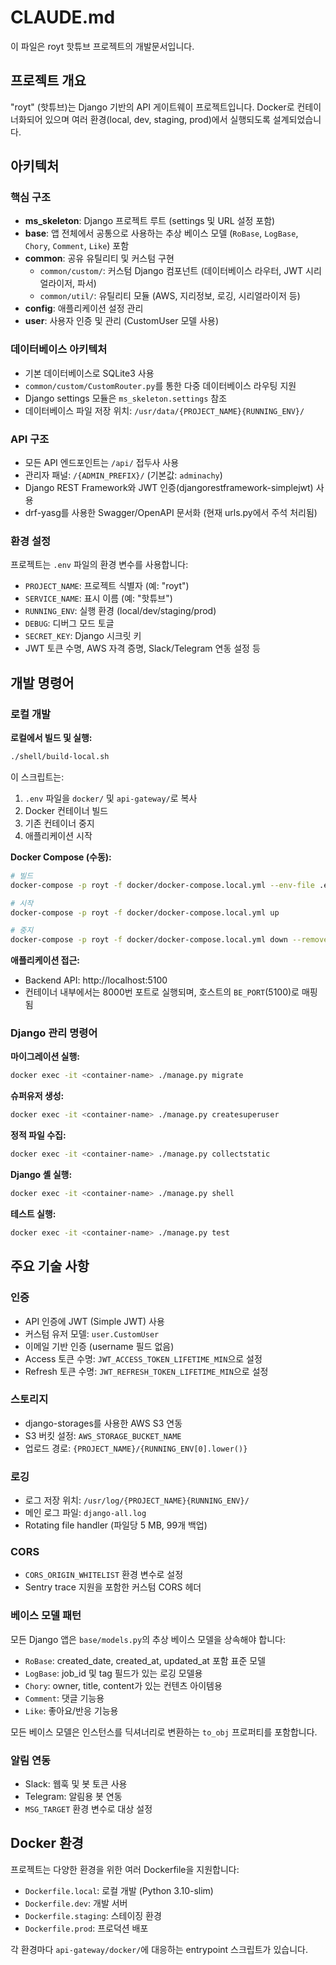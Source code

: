 # CLAUDE.md

이 파일은 royt 핫튜브 프로젝트의 개발문서입니다.

## 프로젝트 개요

"royt" (핫튜브)는 Django 기반의 API 게이트웨이 프로젝트입니다. Docker로 컨테이너화되어 있으며 여러 환경(local, dev, staging, prod)에서 실행되도록 설계되었습니다.

## 아키텍처

### 핵심 구조

- **ms_skeleton**: Django 프로젝트 루트 (settings 및 URL 설정 포함)
- **base**: 앱 전체에서 공통으로 사용하는 추상 베이스 모델 (`RoBase`, `LogBase`, `Chory`, `Comment`, `Like`) 포함
- **common**: 공유 유틸리티 및 커스텀 구현
  - `common/custom/`: 커스텀 Django 컴포넌트 (데이터베이스 라우터, JWT 시리얼라이저, 파서)
  - `common/util/`: 유틸리티 모듈 (AWS, 지리정보, 로깅, 시리얼라이저 등)
- **config**: 애플리케이션 설정 관리
- **user**: 사용자 인증 및 관리 (CustomUser 모델 사용)

### 데이터베이스 아키텍처

- 기본 데이터베이스로 SQLite3 사용
- `common/custom/CustomRouter.py`를 통한 다중 데이터베이스 라우팅 지원
- Django settings 모듈은 `ms_skeleton.settings` 참조
- 데이터베이스 파일 저장 위치: `/usr/data/{PROJECT_NAME}{RUNNING_ENV}/`

### API 구조

- 모든 API 엔드포인트는 `/api/` 접두사 사용
- 관리자 패널: `/{ADMIN_PREFIX}/` (기본값: `adminachy`)
- Django REST Framework와 JWT 인증(djangorestframework-simplejwt) 사용
- drf-yasg를 사용한 Swagger/OpenAPI 문서화 (현재 urls.py에서 주석 처리됨)

### 환경 설정

프로젝트는 `.env` 파일의 환경 변수를 사용합니다:
- `PROJECT_NAME`: 프로젝트 식별자 (예: "royt")
- `SERVICE_NAME`: 표시 이름 (예: "핫튜브")
- `RUNNING_ENV`: 실행 환경 (local/dev/staging/prod)
- `DEBUG`: 디버그 모드 토글
- `SECRET_KEY`: Django 시크릿 키
- JWT 토큰 수명, AWS 자격 증명, Slack/Telegram 연동 설정 등

## 개발 명령어

### 로컬 개발

**로컬에서 빌드 및 실행:**
```bash
./shell/build-local.sh
```
이 스크립트는:
1. `.env` 파일을 `docker/` 및 `api-gateway/`로 복사
2. Docker 컨테이너 빌드
3. 기존 컨테이너 중지
4. 애플리케이션 시작

**Docker Compose (수동):**
```bash
# 빌드
docker-compose -p royt -f docker/docker-compose.local.yml --env-file .env build

# 시작
docker-compose -p royt -f docker/docker-compose.local.yml up

# 중지
docker-compose -p royt -f docker/docker-compose.local.yml down --remove-orphans
```

**애플리케이션 접근:**
- Backend API: http://localhost:5100
- 컨테이너 내부에서는 8000번 포트로 실행되며, 호스트의 `BE_PORT`(5100)로 매핑됨

### Django 관리 명령어

**마이그레이션 실행:**
```bash
docker exec -it <container-name> ./manage.py migrate
```

**슈퍼유저 생성:**
```bash
docker exec -it <container-name> ./manage.py createsuperuser
```

**정적 파일 수집:**
```bash
docker exec -it <container-name> ./manage.py collectstatic
```

**Django 셸 실행:**
```bash
docker exec -it <container-name> ./manage.py shell
```

**테스트 실행:**
```bash
docker exec -it <container-name> ./manage.py test
```

## 주요 기술 사항

### 인증
- API 인증에 JWT (Simple JWT) 사용
- 커스텀 유저 모델: `user.CustomUser`
- 이메일 기반 인증 (username 필드 없음)
- Access 토큰 수명: `JWT_ACCESS_TOKEN_LIFETIME_MIN`으로 설정
- Refresh 토큰 수명: `JWT_REFRESH_TOKEN_LIFETIME_MIN`으로 설정

### 스토리지
- django-storages를 사용한 AWS S3 연동
- S3 버킷 설정: `AWS_STORAGE_BUCKET_NAME`
- 업로드 경로: `{PROJECT_NAME}/{RUNNING_ENV[0].lower()}`

### 로깅
- 로그 저장 위치: `/usr/log/{PROJECT_NAME}{RUNNING_ENV}/`
- 메인 로그 파일: `django-all.log`
- Rotating file handler (파일당 5 MB, 99개 백업)

### CORS
- `CORS_ORIGIN_WHITELIST` 환경 변수로 설정
- Sentry trace 지원을 포함한 커스텀 CORS 헤더

### 베이스 모델 패턴
모든 Django 앱은 `base/models.py`의 추상 베이스 모델을 상속해야 합니다:
- `RoBase`: created_date, created_at, updated_at 포함 표준 모델
- `LogBase`: job_id 및 tag 필드가 있는 로깅 모델용
- `Chory`: owner, title, content가 있는 컨텐츠 아이템용
- `Comment`: 댓글 기능용
- `Like`: 좋아요/반응 기능용

모든 베이스 모델은 인스턴스를 딕셔너리로 변환하는 `to_obj` 프로퍼티를 포함합니다.

### 알림 연동
- Slack: 웹훅 및 봇 토큰 사용
- Telegram: 알림용 봇 연동
- `MSG_TARGET` 환경 변수로 대상 설정

## Docker 환경

프로젝트는 다양한 환경을 위한 여러 Dockerfile을 지원합니다:
- `Dockerfile.local`: 로컬 개발 (Python 3.10-slim)
- `Dockerfile.dev`: 개발 서버
- `Dockerfile.staging`: 스테이징 환경
- `Dockerfile.prod`: 프로덕션 배포

각 환경마다 `api-gateway/docker/`에 대응하는 entrypoint 스크립트가 있습니다.
